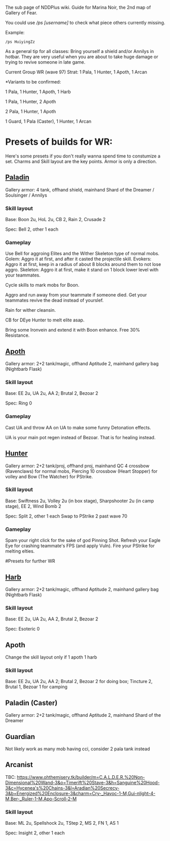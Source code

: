 The sub page of NDDPlus wiki. Guide for Marina Noir, the 2nd map of Gallery of Fear.

You could use */ps [username]* to check what piece others currently missing.

Example:

	/ps HuiyingZz

As a general tip for all classes: Bring yourself a shield and/or Annilys in hotbar. They are very useful when you are about to take huge damage or trying to revive someone in late game.

Current Group WR (wave 97) Strat: 1 Pala, 1 Hunter, 1 Apoth, 1 Arcan

*Variants to be confirmed: 

1 Pala, 1 Hunter, 1 Apoth, 1 Harb

1 Pala, 1 Hunter, 2 Apoth

2 Pala, 1 Hunter, 1 Apoth

1 Guard, 1 Pala (Caster), 1 Hunter, 1 Arcan

# Presets of builds for WR:

  Here's some presets if you don't really wanna spend time to constumize a set.
  Charms and Skill layout are the key points. Armor is only a direction.

## [Paladin](https://www.ohthemisery.tk/builder/m=EX%20Prismatic%20Blade-3&o=Hexborn%20Shard-3&h=Stonewrought%20Helmet-3&c=Hycenea's%20Chains-3&l=Core-Injected%20Safety%20Suit-3&b=Aether%20Threads-3&charm=Gea-e_King-4-C,Aut-illery-3-C,Les-r_Boon-1-C,Suz-Stasis-3-C,Les-horale-1-C)

Gallery armor: 4 tank, offhand shield, mainhand Shard of the Dreamer / Soulsinger / Annilys

### Skill layout

Base: Boon 2u, HoL 2u, CB 2, Rain 2, Crusade 2

Spec: Bell 2, other 1 each

### Gameplay

Use Bell for aggroing Elites and the Wither Skeleton type of normal mobs. Golem: Aggro it at first, and after it casted the projectile skill. Evokers: Aggro it at first, keep in a radius of about 8 blocks around them to not lose aggro. Skeleton: Aggro it at first, make it stand on 1 block lower level with your teammates.

Cycle skills to mark mobs for Boon.

Aggro and run away from your teammate if someone died. Get your teammates revive the dead instead of yourslef.

Rain for wither cleansin.

CB for DEye Hunter to melt elite asap.

Bring some Ironvein and extend it with Boon enhance. Free 30% Resistance.

## [Apoth](https://www.ohthemisery.tk/builder/m=Hexbound%20Elixir-3&o=Wolfsblood%20Tome-3&h=Stonewrought%20Helmet-3&c=Silver%20Vestment-3&l=Aradian%20Secrecy-3&b=Energized%20Enclosure-3&charm=Hea-_Forge-3-A,Exp-sanity-3-A,Ove-_Flask-2-A,Bri-Gambit-4-A)

Gallery armor: 2+2 tank/magic, offhand Aptitude 2, mainhand gallery bag (Nightbarb Flask)

### Skill layout

Base: EE 2u, UA 2u, AA 2; Brutal 2, Bezoar 2

Spec: Ring 0

### Gameplay

Cast UA and throw AA on UA to make some funny Detonation effects.

UA is your main pot regen instead of Bezoar. That is for healing instead.

## [Hunter](https://www.ohthemisery.tk/builder/m=Oneiro%20Mavros-3&o=Silvari%20Coin-3&h=Falling%20Blades-3&c=Timepiece%20Plate-3&l=Laboratory%20Apron-3&b=Dichen%20Resolve-3&charm=Dra-'s_Eye-2-S,Fra-_Shaft-1-S,Emp-acious-3-S,Sha-sman's-3-S,Foc-sman's-3-S)

Gallery armor: 2+2 tank/proj, offhand proj, mainhand QC 4 crossbow (Ravenclaws) for normal mobs, Piercing 10 crossbow (Heart Stopper) for volley and Bow (The Watcher) for PStrike.

### Skill layout

Base: Swiftness 2u, Volley 2u (in box stage), Sharpshooter 2u (in camp stage), EE 2, Wind Bomb 2

Spec: Split 2, other 1 each
Swap to PStrike 2 past wave 70

### Gameplay

Spam your right click for the sake of god Pinning Shot.
Refresh your Eagle Eye for crashing teammate's FPS (and apply Vuln).
Fire your PStrike for melting elties.



#Presets for further WR

## [Harb](https://www.ohthemisery.tk/builder/m=Hexbound%20Elixir-3&o=Wolfsblood%20Tome-3&h=Stonewrought%20Helmet-3&c=Silver%20Vestment-3&l=Aradian%20Secrecy-3&b=Energized%20Enclosure-3&charm=Hea-_Forge-3-A,Exp-sanity-3-A,Ove-_Flask-2-A,Bri-Gambit-4-A)

Gallery armor: 2+2 tank/magic, offhand Aptitude 2, mainhand gallery bag (Nightbarb Flask)

### Skill layout

Base: EE 2u, UA 2u, AA 2, Brutal 2, Bezoar 2

Spec: Esoteric 0

## Apoth

Change the skill layout only if 1 apoth 1 harb

### Skill layout

Base: EE 2u, UA 2u, AA 2; Brutal 2, Bezoar 2 for doing box; Tincture 2, Brutal 1, Bezoar 1 for camping

## Paladin (Caster)

Gallery armor: 2+2 tank/magic, offhand Aptitude 2, mainhand Shard of the Dreamer

## Guardian

Not likely work as many mob having cci, consider 2 pala tank instead

## Arcanist

TBC: https://www.ohthemisery.tk/builder/m=C.A.L.D.E.R.%20Non-Dimensional%20Wand-3&o=Timerift%20Stave-3&h=Sanguine%20Hood-3&c=Hycenea's%20Chains-3&l=Aradian%20Secrecy-3&b=Energized%20Enclosure-3&charm=Cry-_Havoc-1-M,Gui-nlight-4-M,Ber-_Ruler-1-M,Apo-Scroll-2-M

### Skill layout

Base: ML 2u, Spellshock 2u, TStep 2, MS 2, FN 1, AS 1

Spec: Insight 2, other 1 each
